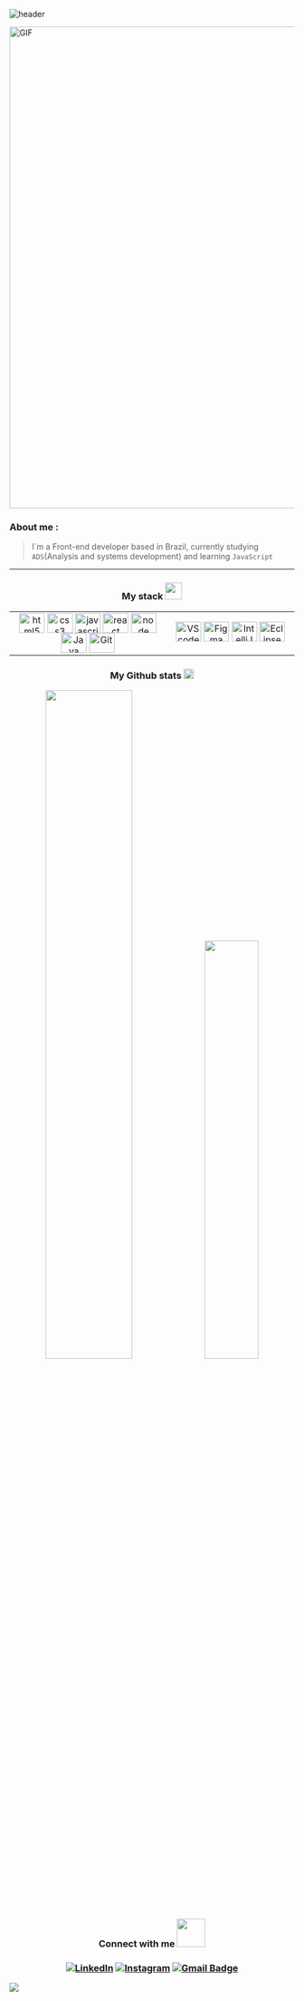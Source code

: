 ![header](https://capsule-render.vercel.app/api?type=rect&color=0:80b6e8,25:03C8FC,50:3269EA,75:153B82,100:0a1122&height=60&text=%Hi%20there%,%20I'm%20Renato%20Nunes!&animation=fadeIn&fontColor=ffffff&fontSize=25&fontAlign=50&fontAlignY=55)

<img align="center" width="850px" alt="GIF" src="https://github.com/renatonunesan/renatonunesan/assets/153360955/f2dd364e-6808-41b0-930a-69f011745254" />

<h3>About me :</h3>

> I´m a Front-end developer based in Brazil, currently studying `ADS`(Analysis and systems development) and learning `JavaScript`

<hr>

<h3 align="center">My stack <img width="30px" src="https://github.com/renatonunesan/renatonunesan/assets/153360955/405766f9-a713-4bcb-8e85-211d7f7e2f71"/> </h3>

<div align="center">
<table><tr><td valign="center" width="503px" height="60px">
  <div align="center">
    <a href="https://en.wikipedia.org/wiki/HTML5" target="_blank"><img align="center" alt="html5" height="35" width="45" src="https://cdn.jsdelivr.net/gh/devicons/devicon/icons/html5/html5-original.svg"></a>
    <a href="https://www.w3schools.com/css/" target="_blank"><img align="center" alt="css3" height="35" width="45" src="https://cdn.jsdelivr.net/gh/devicons/devicon/icons/css3/css3-original.svg"></a>
    <a href="https://www.javascript.com/" target="_blank"><img align="center" alt="javascript" height="35" width="45" src="https://cdn.jsdelivr.net/gh/devicons/devicon/icons/javascript/javascript-original.svg"></a>
    <a href="https://reactjs.org/" target="_blank"><img align="center" alt="react" height="35" width="45" src="https://cdn.jsdelivr.net/gh/devicons/devicon@latest/icons/react/react-original.svg"></a>
    <a href="https://nodejs.org/en" target="_blank"><img align="center" alt="node" height="35" width="45" src="https://cdn.jsdelivr.net/gh/devicons/devicon@latest/icons/nodejs/nodejs-original-wordmark.svg"></a>
    <a href="https://www.java.com/en/" target="_blank"><img align="center" alt="Java"  height="35" width="45" src="https://cdn.jsdelivr.net/gh/devicons/devicon/icons/java/java-original.svg"></a>
    <a href="https://git-scm.com/" target="_blank"><img align="center" alt="Git" height="35" width="45" src="https://cdn.jsdelivr.net/gh/devicons/devicon/icons/git/git-original.svg"></a>
  </div>

</td><td valign="center" width="397px" height="60px">
  <div align= "center">
    <a href="https://code.visualstudio.com/" target="_blank"><img alt="VScode" height="35" width="45" src="https://cdn.jsdelivr.net/gh/devicons/devicon@latest/icons/vscode/vscode-original.svg"/></a>
    <a href="https://www.jetbrains.com/idea/?var=1" target="_blank"><img alt="Figma" height="35" width="45" src="https://cdn.jsdelivr.net/gh/devicons/devicon@latest/icons/figma/figma-original.svg"/></a>
    <a href="https://www.jetbrains.com/idea/?var=1" target="_blank"><img alt="IntelliJ" height="35" width="45" src="https://cdn.jsdelivr.net/gh/devicons/devicon@latest/icons/intellij/intellij-original.svg"/></a>
    <a href="https://www.eclipse.org/downloads/" target="_blank"><img alt="Eclipse" height="35" width="45" src="https://cdn.jsdelivr.net/gh/devicons/devicon@latest/icons/eclipse/eclipse-original.svg"/></a>
  </div>
</td></tr></table>  
</div>

<h3 align="center">My Github stats <img width="18px" src="https://github.com/renatonunesan/renatonunesan/assets/153360955/8333abd2-d9c2-4adc-a26e-d0d09355ec61"></img></h3>

<div align="center">
  <img width="55%" src="https://github-readme-stats.vercel.app/api?username=renatonunesan&bg_color=0a1027&text_color=0053f2&title_color=2efdfe&layout=compact&theme=algolia&langs_count=7&hide_border=true"/>
  <img width="43.5%" src="https://github-readme-stats.vercel.app/api/top-langs/?username=renatonunesan&bg_color=0a1027&text_color=0053f2&title_color=2efdfe&layout=compact&theme=algolia&langs_count=7&hide_border=true"/>
</div>

<h3 align="center">Connect with me <img width="50px" src="https://github.com/renatonunesan/renatonunesan/assets/153360955/24741059-a493-4a42-a248-d85414f40748"></img></h3>

<h3 align="center">

  [![LinkedIn](https://img.shields.io/badge/-LinkedIn-0a1027?style=for-the-badge&logo=linkedin&logoColor=2efdfe&color:00247b)](https://www.linkedin.com/in/renatonunesan/)
  [![Instagram](https://img.shields.io/badge/-instagram-0a1027?style=for-the-badge&logo=instagram&logoColor=2efdfe&color:00247b)](https://www.instagram.com/renatonunesan/)
  [![Gmail Badge](https://img.shields.io/badge/gmail-0a1027?style=for-the-badge&logo=Gmail&logoColor=2efdfe&color:00247b&link=mailto:renatonunesan@gmail.com)](mailto:renatonunesan@gmail.com)

</h3>

<img src="https://capsule-render.vercel.app/api?type=waving&color=0:80b6e8,25:03C8FC,50:3269EA,75:153B82,100:0a1122&reversal=true&height=80&section=footer"/>
